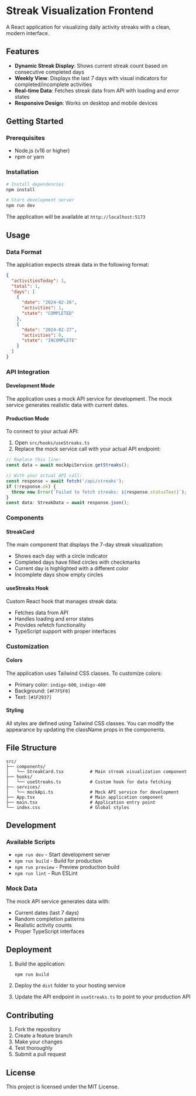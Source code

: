 # Streak Visualization Frontend

A React application for visualizing daily activity streaks with a clean, modern interface.

## Features

- **Dynamic Streak Display**: Shows current streak count based on consecutive completed days
- **Weekly View**: Displays the last 7 days with visual indicators for completed/incomplete activities
- **Real-time Data**: Fetches streak data from API with loading and error states
- **Responsive Design**: Works on desktop and mobile devices

## Getting Started

### Prerequisites

- Node.js (v16 or higher)
- npm or yarn

### Installation

```bash
# Install dependencies
npm install

# Start development server
npm run dev
```

The application will be available at `http://localhost:5173`

## Usage

### Data Format

The application expects streak data in the following format:

```json
{
  "activitiesToday": 1,
  "total": 1,
  "days": [
    {
      "date": "2024-02-26",
      "activities": 1,
      "state": "COMPLETED"
    },
    {
      "date": "2024-02-27",
      "activities": 0,
      "state": "INCOMPLETE"
    }
  ]
}
```

### API Integration

#### Development Mode

The application uses a mock API service for development. The mock service generates realistic data with current dates.

#### Production Mode

To connect to your actual API:

1. Open `src/hooks/useStreaks.ts`
2. Replace the mock service call with your actual API endpoint:

```typescript
// Replace this line:
const data = await mockApiService.getStreaks();

// With your actual API call:
const response = await fetch('/api/streaks');
if (!response.ok) {
  throw new Error(`Failed to fetch streaks: ${response.statusText}`);
}
const data: StreakData = await response.json();
```

### Components

#### StreakCard

The main component that displays the 7-day streak visualization:

- Shows each day with a circle indicator
- Completed days have filled circles with checkmarks
- Current day is highlighted with a different color
- Incomplete days show empty circles

#### useStreaks Hook

Custom React hook that manages streak data:

- Fetches data from API
- Handles loading and error states
- Provides refetch functionality
- TypeScript support with proper interfaces

### Customization

#### Colors

The application uses Tailwind CSS classes. To customize colors:

- Primary color: `indigo-600`, `indigo-400`
- Background: `[#F7F5F0]`
- Text: `[#1F2937]`

#### Styling

All styles are defined using Tailwind CSS classes. You can modify the appearance by updating the className props in the components.

## File Structure

```
src/
├── components/
│   └── StreakCard.tsx          # Main streak visualization component
├── hooks/
│   └── useStreaks.ts           # Custom hook for data fetching
├── services/
│   └── mockApi.ts              # Mock API service for development
├── App.tsx                     # Main application component
├── main.tsx                    # Application entry point
└── index.css                   # Global styles
```

## Development

### Available Scripts

- `npm run dev` - Start development server
- `npm run build` - Build for production
- `npm run preview` - Preview production build
- `npm run lint` - Run ESLint

### Mock Data

The mock API service generates data with:
- Current dates (last 7 days)
- Random completion patterns
- Realistic activity counts
- Proper TypeScript interfaces

## Deployment

1. Build the application:
   ```bash
   npm run build
   ```

2. Deploy the `dist` folder to your hosting service

3. Update the API endpoint in `useStreaks.ts` to point to your production API

## Contributing

1. Fork the repository
2. Create a feature branch
3. Make your changes
4. Test thoroughly
5. Submit a pull request

## License

This project is licensed under the MIT License.
